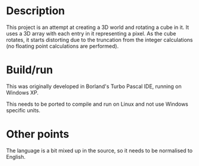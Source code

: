 # Description

This project is an attempt at creating a 3D world and rotating a cube in it. It
uses a 3D array with each entry in it representing a pixel. As the cube rotates,
it starts distorting due to the truncation from the integer calculations (no
floating point calculations are performed).

# Build/run

This was originally developed in Borland's Turbo Pascal IDE, running on
Windows XP.

This needs to be ported to compile and run on Linux and not use Windows specific
units.

# Other points

The language is a bit mixed up in the source, so it needs to be normalised to
English.
